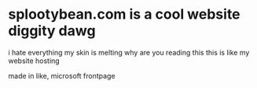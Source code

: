 # splootybean.com is a cool website diggity dawg
i hate everything
my skin is melting
why are you reading this
this is like
my
website
hosting

made in like, microsoft frontpage
